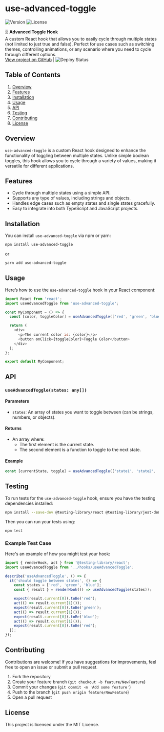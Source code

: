 # use-advanced-toggle

![Version](https://img.shields.io/npm/v/use-advanced-toggle) ![License](https://img.shields.io/badge/license-MIT-brightgreen)

🗄️ **Advanced Toggle Hook**  
A custom React hook that allows you to easily cycle through multiple states (not limited to just true and false). Perfect for use cases such as switching themes, controlling animations, or any scenario where you need to cycle through different options.  
[View project on GitHub](https://github.com/YourUsername/use-advanced-toggle) | ![Deploy Status](https://img.shields.io/badge/deploy-status-brightgreen)

## Table of Contents

1. [Overview](#overview)
2. [Features](#features)
3. [Installation](#installation)
4. [Usage](#usage)
5. [API](#api)
6. [Testing](#testing)
7. [Contributing](#contributing)
8. [License](#license)

## Overview

`use-advanced-toggle` is a custom React hook designed to enhance the functionality of toggling between multiple states. Unlike simple boolean toggles, this hook allows you to cycle through a variety of values, making it versatile for different applications.

## Features

- Cycle through multiple states using a simple API.
- Supports any type of values, including strings and objects.
- Handles edge cases such as empty states and single states gracefully.
- Easy to integrate into both TypeScript and JavaScript projects.

## Installation

You can install `use-advanced-toggle` via npm or yarn:

```bash
npm install use-advanced-toggle
```

or

```bash
yarn add use-advanced-toggle
```

## Usage

Here’s how to use the `use-advanced-toggle` hook in your React component:

```javascript
import React from 'react';
import useAdvancedToggle from 'use-advanced-toggle';

const MyComponent = () => {
  const [color, toggleColor] = useAdvancedToggle(['red', 'green', 'blue']);

  return (
    <div>
      <p>The current color is: {color}</p>
      <button onClick={toggleColor}>Toggle Color</button>
    </div>
  );
};

export default MyComponent;
```

## API

### `useAdvancedToggle(states: any[])`

#### Parameters

- `states`: An array of states you want to toggle between (can be strings, numbers, or objects).

#### Returns

- An array where:
  - The first element is the current state.
  - The second element is a function to toggle to the next state.

#### Example

```javascript
const [currentState, toggle] = useAdvancedToggle(['state1', 'state2', 'state3']);
```

## Testing

To run tests for the `use-advanced-toggle` hook, ensure you have the testing dependencies installed:

```bash
npm install --save-dev @testing-library/react @testing-library/jest-dom
```

Then you can run your tests using:

```bash
npm test
```

### Example Test Case

Here's an example of how you might test your hook:

```javascript
import { renderHook, act } from '@testing-library/react';
import useAdvancedToggle from '../hooks/useAdvancedToggle';

describe('useAdvancedToggle', () => {
  it('should toggle between states', () => {
    const states = ['red', 'green', 'blue'];
    const { result } = renderHook(() => useAdvancedToggle(states));

    expect(result.current[0]).toBe('red');
    act(() => result.current[1]());
    expect(result.current[0]).toBe('green');
    act(() => result.current[1]());
    expect(result.current[0]).toBe('blue');
    act(() => result.current[1]());
    expect(result.current[0]).toBe('red');
  });
});
```

## Contributing

Contributions are welcome! If you have suggestions for improvements, feel free to open an issue or submit a pull request.

1. Fork the repository
2. Create your feature branch (`git checkout -b feature/NewFeature`)
3. Commit your changes (`git commit -m 'Add some feature'`)
4. Push to the branch (`git push origin feature/NewFeature`)
5. Open a pull request

## License

This project is licensed under the MIT License.
